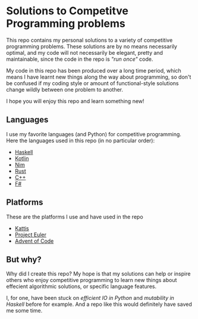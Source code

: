 # Solutions to Competitve Programming problems
This repo contains my personal solutions to a variety of competitive programming problems. These solutions are by no means necessarily optimal, and my code will not necessarily be elegant, pretty and maintainable, since the code in the repo is *"run once"* code. 

My code in this repo has been produced over a long time period, which means I have learnt new things along the way about programming, so don't be confused if my coding style or amount of functional-style solutions change wildly between one problem to another.

I hope you will enjoy this repo and learn something new!

## Languages
I use my favorite languages (and Python) for competitive programming. Here the languages used in this repo (in no particular order):
- [Haskell](https://www.haskell.org/)
- [Kotlin](https://kotlinlang.org/)
- [Nim](https://nim-lang.org/)
- [Rust](https://www.rust-lang.org/)
- [C++](https://www.cplusplus.com/)
- [F#](https://fsharp.org/)

## Platforms
These are the platforms I use and have used in the repo
- [Kattis](https://open.kattis.com/)
- [Project Euler](https://projecteuler.net/about)
- [Advent of Code](https://adventofcode.com/)

## But why?
Why did I create this repo? My hope is that my solutions can help or inspire others who enjoy competitive programming to learn new things about effecient algorithmic solutions, or specific language features. 

I, for one, have been stuck on *efficient IO in Python* and *mutability in Haskell* before for example. And a repo like this would definitely have saved me some time.